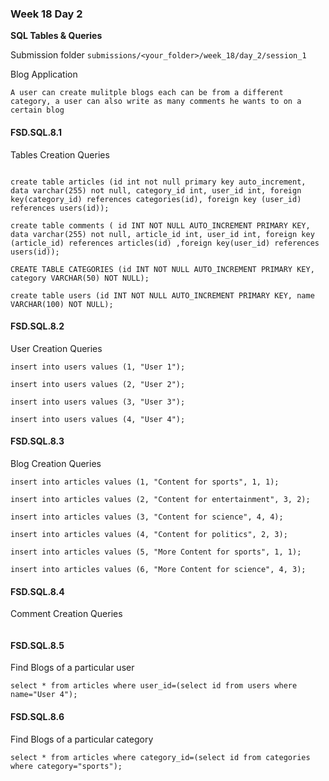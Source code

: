 ### Week 18 Day 2

**SQL Tables & Queries**

Submission folder `submissions/<your_folder>/week_18/day_2/session_1`

Blog Application

```
A user can create mulitple blogs each can be from a different category, a user can also write as many comments he wants to on a certain blog
```

#### FSD.SQL.8.1

Tables Creation Queries

```mysql

create table articles (id int not null primary key auto_increment, data varchar(255) not null, category_id int, user_id int, foreign key(category_id) references categories(id), foreign key (user_id) references users(id));

create table comments ( id INT NOT NULL AUTO_INCREMENT PRIMARY KEY, data varchar(255) not null, article_id int, user_id int, foreign key (article_id) references articles(id) ,foreign key(user_id) references users(id));

CREATE TABLE CATEGORIES (id INT NOT NULL AUTO_INCREMENT PRIMARY KEY, category VARCHAR(50) NOT NULL);

create table users (id INT NOT NULL AUTO_INCREMENT PRIMARY KEY, name VARCHAR(100) NOT NULL);

```

#### FSD.SQL.8.2

User Creation Queries

```mysql
insert into users values (1, "User 1");

insert into users values (2, "User 2");

insert into users values (3, "User 3");

insert into users values (4, "User 4");
```

#### FSD.SQL.8.3

Blog Creation Queries

```mysql
insert into articles values (1, "Content for sports", 1, 1);

insert into articles values (2, "Content for entertainment", 3, 2);

insert into articles values (3, "Content for science", 4, 4);

insert into articles values (4, "Content for politics", 2, 3);

insert into articles values (5, "More Content for sports", 1, 1);

insert into articles values (6, "More Content for science", 4, 3);

```

#### FSD.SQL.8.4

Comment Creation Queries

```mysql

```

#### FSD.SQL.8.5

Find Blogs of a particular user

```mysql
select * from articles where user_id=(select id from users where name="User 4");
```


#### FSD.SQL.8.6

Find Blogs of a particular category

```mysql
select * from articles where category_id=(select id from categories where category="sports");
```